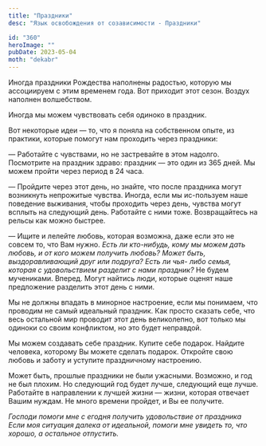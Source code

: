 ```yaml
---
title: "Праздники"
desc: "Язык освобождения от созависимости - Праздники"

id: "360"
heroImage: ""
pubDate: 2023-05-04
moth: "dekabr"
---
```


Иногда праздники Рождества наполнены радостью, которую мы ассоциируем с этим
временем года. Вот приходит этот сезон. Воздух наполнен волшебством.

Иногда мы можем чувствовать себя одиноко в праздник.

Вот некоторые идеи — то, что я поняла на собственном опыте, из практики,
которые помогут нам проходить через праздники:

— Работайте с чувствами, но не застревайте в этом надолго. Посмотрите на
праздник здраво: праздник — это один из 365 дней. Мы можем пройти через период
в 24 часа.

— Пройдите через этот день, но знайте, что после праздника могут возникнуть
непрожитые чувства. Иногда, если мы ис-пользуем наше поведение выживания,
чтобы проходить через день, чувства могут всплыть на следующий день. Работайте
с ними тоже. Возвращайтесь на рельсы как можно быстрее.

— Ищите и лелейте любовь, которая возможна, даже если это не совсем то, что
Вам нужно. _Есть ли кто-нибудь, кому мы_ _можем дать любовь, и от кого можем
получить любовь? Может быть, выздоравливающий друг или подруга? Есть ли_ _чья-
либо семья, которая с удовольствием разделит с нами праздник?_ Не будем
мучениками. Вперед. Могут найтись люди, которые оценят наше предложение
разделить этот день с ними.

Мы не должны впадать в минорное настроение, если мы понимаем, что проводим не
самый идеальный праздник. Как просто сказать себе, что весь остальной мир
проводит этот день великолепно, вот только мы одиноки со своим конфликтом, но
это будет неправдой.

Мы можем создавать себе праздник. Купите себе подарок. Найдите человека,
которому Вы можете сделать подарок. Откройте свою любовь и заботу и уступите
праздничному настроению.

Может быть, прошлые праздники не были ужасными. Возможно, и год не был плохим.
Но следующий год будет лучше, следующий еще лучше. Работайте в направлении к
лучшей жизни — жизни, которая отвечает Вашим нуждам. Не много времени пройдет,
и Вы ее получите.

_Господи_ _помоги_ _мне_ _с_ _егодня_ _получить_ _удовольствие_ _от_
_праздника_ _Если_ _моя_ _ситуация_ _далека_ _от_ _идеальной,_ _помоги_ _мне_
_увидеть_ _то,_ _что_ _хорошо,_ _а_ _остальное_ _отпустить._
